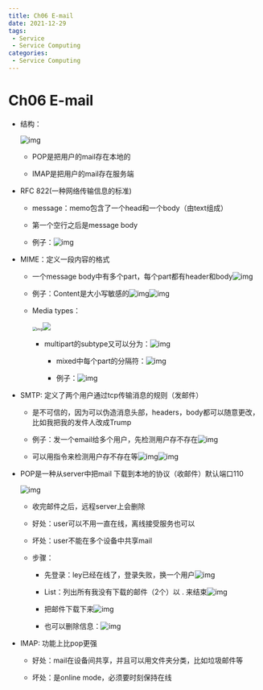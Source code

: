 ```yaml
---
title: Ch06 E-mail
date: 2021-12-29
tags:
 - Service
 - Service Computing
categories:
 - Service Computing
---
```


# Ch06 E-mail

- 结构：

  ![img](https://markdown-1301334775.cos.eu-frankfurt.myqcloud.com/markdown/458aa519-1d09-4787-9de8-1e613d31def7-14899999.jpg)

  - POP是把用户的mail存在本地的

  - IMAP是把用户的mail存在服务端

- RFC 822(一种网络传输信息的标准)

  - message：memo包含了一个head和一个body（由text组成）

  - 第一个空行之后是message body

  - 例子：![img](https://api2.mubu.com/v3/document_image/7e09e1e2-85a6-4319-ad7c-31ed1a41f45b-14899999.jpg)

- MIME：定义一段内容的格式

  - 一个message body中有多个part，每个part都有header和body![img](https://api2.mubu.com/v3/document_image/1547641b-37a4-487a-8e7f-4b4e6bdc0792-14899999.jpg)

  - 例子：Content是大小写敏感的![img](https://api2.mubu.com/v3/document_image/3e03c23d-35e6-491d-a426-1d88b4ee2717-14899999.jpg)![img](https://api2.mubu.com/v3/document_image/fb5258f1-4099-4ca9-808e-dd18de88221a-14899999.jpg)

  - Media types：

    <img src="https://markdown-1301334775.cos.eu-frankfurt.myqcloud.com/markdown/d4c759e0-0e97-475d-9191-0e7d34679df1-14899999.jpg" alt="img" style="zoom:50%;" />![](https://markdown-1301334775.cos.eu-frankfurt.myqcloud.com/markdown/8894dd69-ee2f-4f16-bad6-af3832e552ca-14899999.jpg)

    

    - multipart的subtype又可以分为：![img](https://markdown-1301334775.cos.eu-frankfurt.myqcloud.com/markdown/8cfef427-602c-491d-a852-449655c2ed98-14899999.jpg)

      

      - mixed中每个part的分隔符：![img](https://api2.mubu.com/v3/document_image/127e179d-7e6b-4307-a32d-484e1f18d757-14899999.jpg)

      - 例子：![img](https://api2.mubu.com/v3/document_image/e3553fd5-0e27-44cf-9384-197a49a02e42-14899999.jpg)

- SMTP: 定义了两个用户通过tcp传输消息的规则（发邮件）

  - 是不可信的，因为可以伪造消息头部，headers，body都可以随意更改，比如我把我的发件人改成Trump

  - 例子：发一个email给多个用户，先检测用户存不存在![img](https://api2.mubu.com/v3/document_image/ae1b310e-8991-4fd0-9263-3777c3638d17-14899999.jpg)

  - 可以用指令来检测用户存不存在等![img](https://api2.mubu.com/v3/document_image/6faa6772-c720-41a4-a456-a02d20dde88a-14899999.jpg)![img](https://api2.mubu.com/v3/document_image/2f734a0d-305f-4106-bf4b-e70de943fa15-14899999.jpg)

- POP是一种从server中把mail 下载到本地的协议（收邮件）默认端口110

  ![img](https://markdown-1301334775.cos.eu-frankfurt.myqcloud.com/markdown/f5f414a1-0355-4601-b51d-0037b809eb4b-14899999.jpg)

  - 收完邮件之后，远程server上会删除

  - 好处：user可以不用一直在线，离线接受服务也可以

  - 坏处：user不能在多个设备中共享mail

  - 步骤：

    - 先登录：ley已经在线了，登录失败，换一个用户![img](https://api2.mubu.com/v3/document_image/9d194a4b-d9ec-47d9-a404-d39a97d97499-14899999.jpg)

    - List：列出所有我没有下载的邮件（2个）以 . 来结束![img](https://api2.mubu.com/v3/document_image/7a302e68-e3fb-46f0-b0bf-d6a3647d2c6f-14899999.jpg)

    - 把邮件下载下来![img](https://api2.mubu.com/v3/document_image/efc625b5-9636-45d9-8a05-22a6513fa900-14899999.jpg)

    - 也可以删除信息：![img](https://api2.mubu.com/v3/document_image/9c7237d4-618d-436b-8d87-14ab1e5bb2dd-14899999.jpg)

- IMAP: 功能上比pop更强

  - 好处：mail在设备间共享，并且可以用文件夹分类，比如垃圾邮件等

  - 坏处：是online mode，必须要时刻保持在线